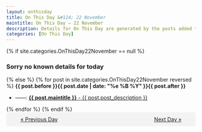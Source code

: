 ```yaml
---
layout: onthisday
title: On This Day &#124; 22 November
maintitle: On This Day — 22 November
description: Details for On This Day are generated by the posts added to the website so the content is subject to changes/updates over time.
categories: [On This Day]
---
```


{% if site.categories.OnThisDay22November == null %}
<h3>Sorry no known details for today</h3>
{% else %}
{% for post in site.categories.OnThisDay22November reversed %}
<strong>{{ post.before }}{{ post.date | date: "%e %B %Y" }}{{ post.after }}</strong>
<ul>
<li> ——: <a class="{{ post.class }}" href="{{ post.url }}"><strong>{{ post.maintitle }}</strong> - {{ post.post_description }}</a></li>
</ul>
{% endfor %}
{% endif %}

<div style="background-color: #f3f3f3; padding: 10px; border-radius: 5px; text-align: center; display: flex; justify-content: space-evenly;">
<a href="/onthisday/11/11-21">« Previous Day</a>
<span style="visibility:hidden;">[ Visit Leap Year February 29 ]</span>
<a href="/onthisday/11/11-23">Next Day »</a>
</div>
